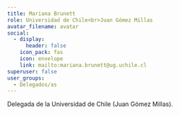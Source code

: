 ```yaml
---
title: Mariana Brunett
role: Universidad de Chile<br>Juan Gómez Millas
avatar_filename: avatar
social:
  - display:
      header: false
    icon_pack: fas
    icon: envelope
    link: mailto:mariana.brunett@ug.uchile.cl
superuser: false
user_groups:
  - Delegados/as
---
```

Delegada de la Universidad de Chile (Juan Gómez Millas).